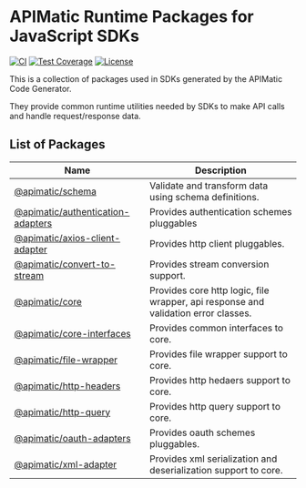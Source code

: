 # APIMatic Runtime Packages for JavaScript SDKs
[![CI][ci-badge]][ci-badge]
[![Test Coverage][test-coverage-url]][test-coverage-url]
[![License][license-badge]][license-url]

This is a collection of packages used in SDKs generated by the APIMatic Code Generator.

They provide common runtime utilities needed by SDKs to make API calls and handle request/response data.

## List of Packages

| Name | Description |
| --- | --- |
| [@apimatic/schema](packages/schema) | Validate and transform data using schema definitions. |
| [@apimatic/authentication-adapters](packages/authentication-adapter) | Provides authentication schemes pluggables |
| [@apimatic/axios-client-adapter](packages/axios-client-adapter) | Provides http client pluggables. |
| [@apimatic/convert-to-stream](packages/convert-to-stream) | Provides stream conversion support. |
| [@apimatic/core](packages/core) | Provides core http logic, file wrapper, api response and validation error classes. |
| [@apimatic/core-interfaces](packages/core-interfaces) | Provides common interfaces to core. |
| [@apimatic/file-wrapper](packages/file-wrapper) | Provides file wrapper support to core. |
| [@apimatic/http-headers](packages/http-headers) | Provides http hedaers support to core. |
| [@apimatic/http-query](packages/http-query) | Provides http query support to core. |
| [@apimatic/oauth-adapters](packages/oauth-adapters) | Provides oauth schemes pluggables. |
| [@apimatic/xml-adapter](packages/xml-adapter) | Provides xml serialization and deserialization support to core. |

[ci-badge]: https://github.com/apimatic/apimatic-js-runtime/actions/workflows/main.yml/badge.svg
[test-coverage-url]: https://api.codeclimate.com/v1/badges/d261cc65916f3cb670f8/test_coverage
[license-badge]: https://img.shields.io/badge/licence-MIT-blue
[license-url]: https://github.com/apimatic/apimatic-js-runtime/blob/master/LICENSE.md